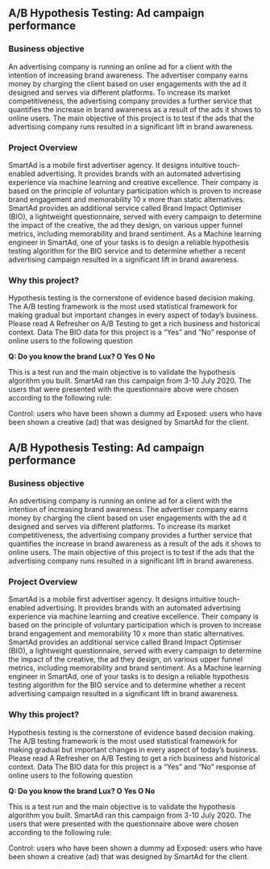 <h2>A/B Hypothesis Testing: Ad campaign performance </h2>

<h3>Business objective</h3>  

An advertising company is running an online ad for a client with the intention of increasing brand awareness. The advertiser company earns money by charging the client based on user engagements with the ad it designed and serves via different platforms. To increase its market competitiveness, the advertising company provides a further service that quantifies the increase in brand awareness as a result of the ads it shows to online users. The main objective of this project is to test if the ads that the advertising company runs resulted in a significant lift in brand awareness. 

<h3>Project Overview</h3>
SmartAd is a mobile first advertiser agency. It designs intuitive touch-enabled advertising. It provides brands with an automated advertising experience via machine learning and creative excellence. Their company is based on the principle of voluntary participation which is proven to increase brand engagement and memorability 10 x more than static alternatives. 
SmartAd provides an additional service called Brand Impact Optimiser (BIO), a lightweight questionnaire, served with every campaign to determine the impact of the creative, the ad they design, on various upper funnel metrics, including memorability and brand sentiment. 
As a Machine learning engineer in SmartAd, one of your tasks is to design a reliable hypothesis testing algorithm for the BIO service and to determine whether a recent advertising campaign resulted in a significant lift in brand awareness.

<h3>Why this project?</h3>
Hypothesis testing is the cornerstone of evidence based decision making. The A/B testing framework is the most used statistical framework for making gradual but important changes in every aspect of today’s business. Please read A Refresher on A/B Testing to get a rich business and historical context. 
Data
The BIO data for this project is a “Yes” and “No” response of online users to the following question

**Q: Do you know the brand Lux?
		O  Yes
		O  No**

This is a test run and the main objective is to validate the hypothesis algorithm you built. SmartAd ran this campaign from 3-10 July 2020. The users that were presented with the questionnaire above were chosen according to the following rule:

Control: users who have been shown a dummy ad
Exposed: users who have been shown a creative (ad) that was designed by SmartAd for the client. 
<h2>A/B Hypothesis Testing: Ad campaign performance </h2>

<h3>Business objective</h3>  

An advertising company is running an online ad for a client with the intention of increasing brand awareness. The advertiser company earns money by charging the client based on user engagements with the ad it designed and serves via different platforms. To increase its market competitiveness, the advertising company provides a further service that quantifies the increase in brand awareness as a result of the ads it shows to online users. The main objective of this project is to test if the ads that the advertising company runs resulted in a significant lift in brand awareness. 

<h3>Project Overview</h3>
SmartAd is a mobile first advertiser agency. It designs intuitive touch-enabled advertising. It provides brands with an automated advertising experience via machine learning and creative excellence. Their company is based on the principle of voluntary participation which is proven to increase brand engagement and memorability 10 x more than static alternatives. 
SmartAd provides an additional service called Brand Impact Optimiser (BIO), a lightweight questionnaire, served with every campaign to determine the impact of the creative, the ad they design, on various upper funnel metrics, including memorability and brand sentiment. 
As a Machine learning engineer in SmartAd, one of your tasks is to design a reliable hypothesis testing algorithm for the BIO service and to determine whether a recent advertising campaign resulted in a significant lift in brand awareness.

<h3>Why this project?</h3>
Hypothesis testing is the cornerstone of evidence based decision making. The A/B testing framework is the most used statistical framework for making gradual but important changes in every aspect of today’s business. Please read A Refresher on A/B Testing to get a rich business and historical context. 
Data
The BIO data for this project is a “Yes” and “No” response of online users to the following question

**Q: Do you know the brand Lux?
		O  Yes
		O  No**

This is a test run and the main objective is to validate the hypothesis algorithm you built. SmartAd ran this campaign from 3-10 July 2020. The users that were presented with the questionnaire above were chosen according to the following rule:

Control: users who have been shown a dummy ad
Exposed: users who have been shown a creative (ad) that was designed by SmartAd for the client. 
